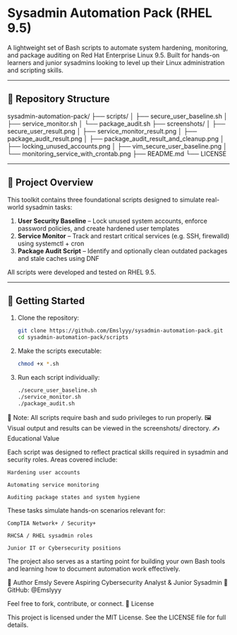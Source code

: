 # Sysadmin Automation Pack (RHEL 9.5)

A lightweight set of Bash scripts to automate system hardening, monitoring, and package auditing on Red Hat Enterprise Linux 9.5. Built for hands-on learners and junior sysadmins looking to level up their Linux administration and scripting skills.

---

## 📁 Repository Structure

sysadmin-automation-pack/ ├── scripts/ │ ├── secure_user_baseline.sh │ ├── service_monitor.sh │ └── package_audit.sh ├── screenshots/ │ ├── secure_user_result.png │ ├── service_monitor_result.png │ ├── package_audit_result.png │ ├── package_audit_result_and_cleanup.png │ ├── locking_unused_accounts.png │ ├── vim_secure_user_baseline.png │ └── monitoring_service_with_crontab.png ├── README.md └── LICENSE


---

## 🔧 Project Overview

This toolkit contains three foundational scripts designed to simulate real-world sysadmin tasks:

1. **User Security Baseline** – Lock unused system accounts, enforce password policies, and create hardened user templates  
2. **Service Monitor** – Track and restart critical services (e.g. SSH, firewalld) using systemctl + cron  
3. **Package Audit Script** – Identify and optionally clean outdated packages and stale caches using DNF

All scripts were developed and tested on RHEL 9.5.

---

## 🚀 Getting Started

1. Clone the repository:
   ```bash
   git clone https://github.com/Emslyyy/sysadmin-automation-pack.git
   cd sysadmin-automation-pack/scripts

2. Make the scripts executable:
   ```bash
   chmod +x *.sh

3. Run each script individually:
   ```bash
   ./secure_user_baseline.sh
   ./service_monitor.sh
   ./package_audit.sh

📌 Note: All scripts require bash and sudo privileges to run properly.
🖼️ Visual output and results can be viewed in the screenshots/ directory.
✍️ Educational Value

Each script was designed to reflect practical skills required in sysadmin and security roles. Areas covered include:

    Hardening user accounts

    Automating service monitoring

    Auditing package states and system hygiene

These tasks simulate hands-on scenarios relevant for:

    CompTIA Network+ / Security+

    RHCSA / RHEL sysadmin roles

    Junior IT or Cybersecurity positions

The project also serves as a starting point for building your own Bash tools and learning how to document automation work effectively.

🧠 Author
Emsly Severe 
Aspiring Cybersecurity Analyst & Junior Sysadmin 
🔗 GitHub: @Emslyyy


Feel free to fork, contribute, or connect.
📜 License

This project is licensed under the MIT License. See the LICENSE file for full details.






   
